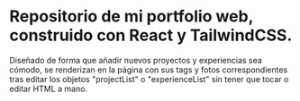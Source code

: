# Repositorio de mi portfolio web, construido con React y TailwindCSS.
Diseñado de forma que añadir nuevos proyectos y experiencias sea cómodo, se renderizan en la página con sus tags y fotos correspondientes tras editar los objetos "projectList" o "experienceList" sin tener que tocar o editar HTML a mano.
